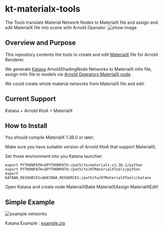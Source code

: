 

# kt-materialx-tools
The Tools translate Material Network Nodes to MaterialX file and assign and edit MaterialX file into scene with Arnold Operator.
![show image](https://user-images.githubusercontent.com/16664056/53862468-7525fb80-4022-11e9-81a2-2a8b2f2f2a35.png)

## Overview and Purpose

This repository contents the tools to create and edit [MaterialX](https://www.materialx.org/) file for Arnold Renderer.

We generate [Katana](https://www.foundry.com/products/katana) ArnoldShadingNode Networks to MaterialX mtlx file, assign mtlx file to models via  [Arnold Operators MaterialX node](https://docs.arnoldrenderer.com/display/A5NodeRef/materialx) .

We could create whole material networks from MaterialX file and edit.


## Current Support
Katana + Arnold KtoA + MaterialX

## How to Install
You should compile MaterialX 1.36.0 or later;

Make sure you have suitable version of Arnold KtoA that support MaterialX;

Set those environment into you Katana launcher:
~~~{.sh}
export PYTHONPATH=$PYTHONPATH:/path/to/materialx-v1.36.1/python
export PYTHONPATH=$PYTHONPATH:/path/to/KTMaterialXTools/python
export KATANA_RESOURCES=$KATANA_RESOURCES:/path/to/KTMaterialXTools/katana
~~~

Open Katana and create node MaterialXBake MaterialXAssign MaterialXEdit!

## Simple Example
![example networks](https://user-images.githubusercontent.com/16664056/54187807-5378b880-44e9-11e9-9a5d-908e99ea4818.png)

Katana Example : [example.zip](https://github.com/iceprincefounder/KTMaterialXTools/files/2955979/example.zip)